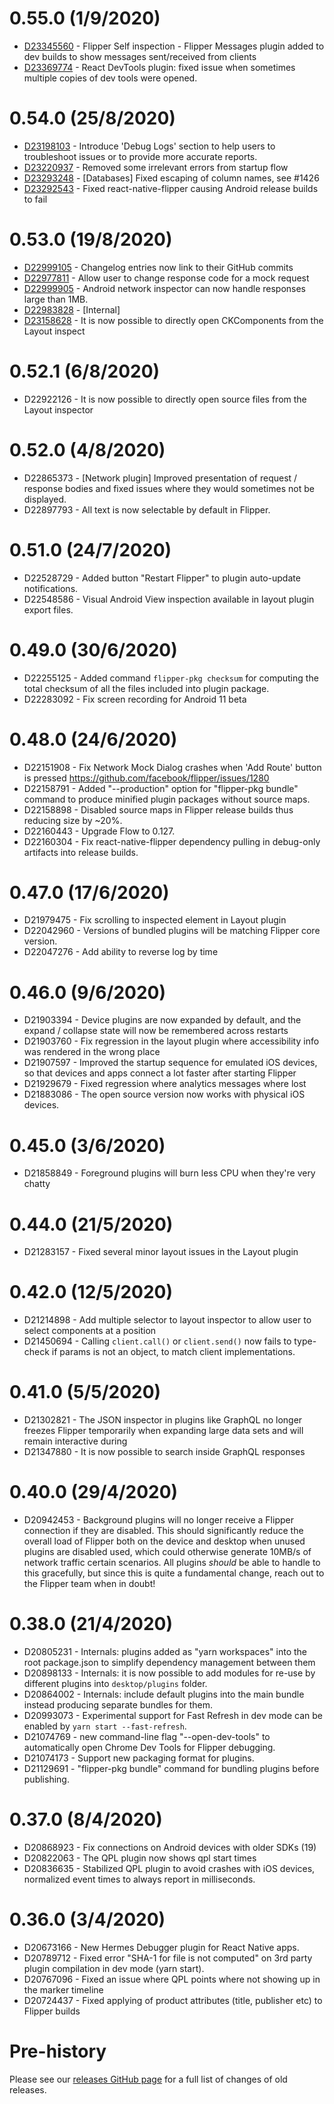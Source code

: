 # 0.55.0 (1/9/2020)

 * [D23345560](https://github.com/facebook/flipper/search?q=D23345560&type=Commits) -  Flipper Self inspection - Flipper Messages plugin added to dev builds to show messages sent/received from clients
 * [D23369774](https://github.com/facebook/flipper/search?q=D23369774&type=Commits) -  React DevTools plugin: fixed issue when sometimes multiple copies of dev tools were opened.


# 0.54.0 (25/8/2020)

 * [D23198103](https://github.com/facebook/flipper/search?q=D23198103&type=Commits) -  Introduce 'Debug Logs' section to help users to troubleshoot issues or to provide more accurate reports.
 * [D23220937](https://github.com/facebook/flipper/search?q=D23220937&type=Commits) -  Removed some irrelevant errors from startup flow
 * [D23293248](https://github.com/facebook/flipper/search?q=D23293248&type=Commits) -  [Databases] Fixed escaping of column names, see #1426
 * [D23292543](https://github.com/facebook/flipper/search?q=D23292543&type=Commits) -  Fixed react-native-flipper causing Android release builds to fail


# 0.53.0 (19/8/2020)

 * [D22999105](https://github.com/facebook/flipper/search?q=D22999105&type=Commits) -  Changelog entries now link to their GitHub commits
 * [D22977811](https://github.com/facebook/flipper/search?q=D22977811&type=Commits) -  Allow user to change response code for a mock request
 * [D22999905](https://github.com/facebook/flipper/search?q=D22999905&type=Commits) -  Android network inspector can now handle responses large than 1MB.
 * [D22983828](https://github.com/facebook/flipper/search?q=D22983828&type=Commits) -  [Internal]
 * [D23158628](https://github.com/facebook/flipper/search?q=D23158628&type=Commits) -  It is now possible to directly open CKComponents from the Layout inspect


# 0.52.1 (6/8/2020)

 * D22922126 -  It is now possible to directly open source files from the Layout inspector


# 0.52.0 (4/8/2020)

 * D22865373 -  [Network plugin] Improved presentation of request / response bodies and fixed issues where they would sometimes not be displayed.
 * D22897793 -  All text is now selectable by default in Flipper.


# 0.51.0 (24/7/2020)

 * D22528729 -  Added button "Restart Flipper" to plugin auto-update notifications.
 * D22548586 -  Visual Android View inspection available in layout plugin export files.


# 0.49.0 (30/6/2020)

 * D22255125 -  Added command `flipper-pkg checksum` for computing the total checksum of all the files included into plugin package.
 * D22283092 -  Fix screen recording for Android 11 beta


# 0.48.0 (24/6/2020)

 * D22151908 - Fix Network Mock Dialog crashes when 'Add Route' button is pressed  https://github.com/facebook/flipper/issues/1280
 * D22158791 - Added "--production" option for "flipper-pkg bundle" command to produce minified plugin packages without source maps.
 * D22158898 - Disabled source maps in Flipper release builds thus reducing size by ~20%.
 * D22160443 - Upgrade Flow to 0.127.
 * D22160304 - Fix react-native-flipper dependency pulling in debug-only artifacts into release builds.


# 0.47.0 (17/6/2020)

 * D21979475 -  Fix scrolling to inspected element in Layout plugin
 * D22042960 -  Versions of bundled plugins will be matching Flipper core version.
 * D22047276 -  Add ability to reverse log by time


# 0.46.0 (9/6/2020)

 * D21903394 -  Device plugins are now expanded by default, and the expand / collapse state will now be remembered across restarts
 * D21903760 -  Fix regression in the layout plugin where accessibility info was rendered in the wrong place
 * D21907597 -  Improved the startup sequence for emulated iOS devices, so that devices and apps connect a lot faster after starting Flipper
 * D21929679 -  Fixed regression where analytics messages where lost
 * D21883086 -  The open source version now works with physical iOS devices.


# 0.45.0 (3/6/2020)

 * D21858849 -  Foreground plugins will burn less CPU when they're very chatty


# 0.44.0 (21/5/2020)

 * D21283157 -  Fixed several minor layout issues in the Layout plugin


# 0.42.0 (12/5/2020)

 * D21214898 -  Add multiple selector to layout inspector to allow user to select components at a position
 * D21450694 -  Calling `client.call()` or `client.send()` now fails to type-check if params is not an object, to match client implementations.


# 0.41.0 (5/5/2020)

 * D21302821 -  The JSON inspector in plugins like GraphQL no longer freezes Flipper temporarily when expanding large data sets and will remain interactive during
 * D21347880 -  It is now possible to search inside GraphQL responses


# 0.40.0 (29/4/2020)

 * D20942453 -  Background plugins will no longer receive a Flipper connection if they are disabled. This should significantly reduce the overall load of Flipper both on the device and desktop when unused plugins are disabled used, which could otherwise generate 10MB/s of network traffic certain scenarios. All plugins *should* be able to handle to this gracefully, but since this is quite a fundamental change, reach out to the Flipper team when in doubt!


# 0.38.0 (21/4/2020)

 * D20805231 -  Internals: plugins added as "yarn workspaces" into the root package.json to simplify dependency management between them
 * D20898133 -  Internals: it is now possible to add modules for re-use by different plugins into `desktop/plugins` folder.
 * D20864002 -  Internals: include default plugins into the main bundle instead producing separate bundles for them.
 * D20993073 -  Experimental support for Fast Refresh in dev mode can be enabled by `yarn start --fast-refresh`.
 * D21074769 -  new command-line flag "--open-dev-tools" to automatically open Chrome Dev Tools for Flipper debugging.
 * D21074173 -  Support new packaging format for plugins.
 * D21129691 -  "flipper-pkg bundle" command for bundling plugins before publishing.


# 0.37.0 (8/4/2020)

 * D20868923 -  Fix connections on Android devices with older SDKs (19)
 * D20822063 -  The QPL plugin now shows qpl start times
 * D20836635 -  Stabilized QPL plugin to avoid crashes with iOS devices, normalized event times to always report in milliseconds.


# 0.36.0 (3/4/2020)

 * D20673166 -  New Hermes Debugger plugin for React Native apps.
 * D20789712 -  Fixed error "SHA-1 for file is not computed" on 3rd party plugin compilation in dev mode (yarn start).
 * D20767096 -  Fixed an issue where QPL points where not showing up in the marker timeline
 * D20724437 -  Fixed applying of product attributes (title, publisher etc) to Flipper builds


# Pre-history

Please see our [releases GitHub page](https://github.com/facebook/flipper/releases) for a full list of changes of old releases.
